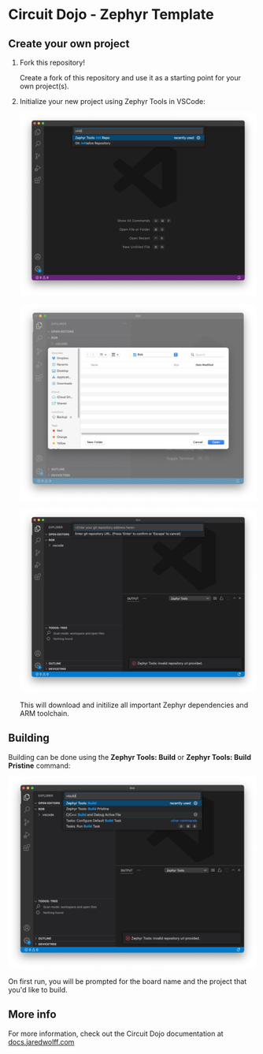 # Circuit Dojo - Zephyr Template

## Create your own project

1. Fork this repository!

   Create a fork of this repository and use it as a starting point for your own project(s).

2. Initialize your new project using Zephyr Tools in VSCode:

   ![Init repo](img/init-repo.jpg)

   ![Pick location](img/pick-location.jpg)

   ![Repository url](img/repository-url.jpg)

   This will download and initilize all important Zephyr dependencies and ARM toolchain.

## Building

Building can be done using the **Zephyr Tools: Build** or **Zephyr Tools: Build Pristine** command:

![Build command](img/build.jpg)

On first run, you will be prompted for the board name and the project that you'd like to build.

## More info

For more information, check out the Circuit Dojo documentation at [docs.jaredwolff.com](https://docs.jaredwolff.com)